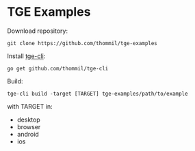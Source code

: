 # TGE Examples
Download repository:
```
git clone https://github.com/thommil/tge-examples
```

Install [tge-cli](https://github.com/thommil/tge-cli):
```
go get github.com/thommil/tge-cli
```

Build:
```
tge-cli build -target [TARGET] tge-examples/path/to/example
```
with TARGET in:
 * desktop
 * browser
 * android
 * ios
